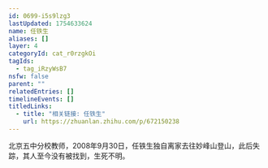 ```yaml
---
id: 0699-i5s9lzg3
lastUpdated: 1754633624
name: 任铁生
aliases: []
layer: 4
categoryId: cat_r0rzgkOi
tagIds:
  - tag_iRzyWsB7
nsfw: false
parent: ""
relatedEntries: []
timelineEvents: []
titledLinks:
  - title: "相关链接: 任铁生"
    url: https://zhuanlan.zhihu.com/p/672150238
---
```


北京五中分校教师，2008年9月30日，任铁生独自离家去往妙峰山登山，此后失踪，其人至今没有被找到，生死不明。